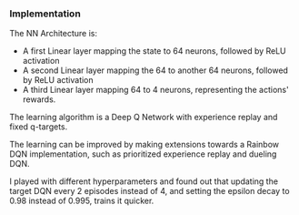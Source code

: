 ### Implementation

The NN Architecture is:

- A first Linear layer mapping the state to 64 neurons, followed by ReLU activation
- A second Linear layer mapping the 64 to another 64 neurons, followed by ReLU activation
- A third Linear layer mapping 64 to 4 neurons, representing the actions' rewards.

The learning algorithm is a Deep Q Network with experience replay and fixed q-targets.

The learning can be improved by making extensions towards a Rainbow DQN implementation, such as prioritized experience replay and dueling DQN.

I played with different hyperparameters and found out that updating the target DQN every 2 episodes instead of 4, and setting the epsilon decay to 0.98 instead of 0.995, trains it quicker.
